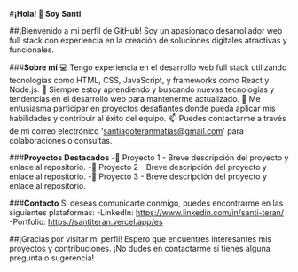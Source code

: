 #**¡Hola! 👋 Soy Santi**

##¡Bienvenido a mi perfil de GitHub! Soy un apasionado desarrollador web full stack con experiencia en la creación de soluciones digitales atractivas y funcionales.

###**Sobre mí**
💻 Tengo experiencia en el desarrollo web full stack utilizando tecnologías como HTML, CSS, JavaScript, y frameworks como React y Node.js.
🌱 Siempre estoy aprendiendo y buscando nuevas tecnologías y tendencias en el desarrollo web para mantenerme actualizado.
👯 Me entusiasma participar en proyectos desafiantes donde pueda aplicar mis habilidades y contribuir al éxito del equipo.
📫 Puedes contactarme a través de mi correo electrónico 'santiagoteranmatias@gmail.com' para colaboraciones o consultas.

###**Proyectos Destacados**
-🚀 Proyecto 1 - Breve descripción del proyecto y enlace al repositorio.
-🚀 Proyecto 2 - Breve descripción del proyecto y enlace al repositorio.
-🚀 Proyecto 3 - Breve descripción del proyecto y enlace al repositorio.

###**Contacto**
Si deseas comunicarte conmigo, puedes encontrarme en las siguientes plataformas:
-LinkedIn: https://www.linkedin.com/in/santi-teran/
-Portfolio: https://santiteran.vercel.app/es

##¡Gracias por visitar mi perfil! Espero que encuentres interesantes mis proyectos y contribuciones. ¡No dudes en contactarme si tienes alguna pregunta o sugerencia!
